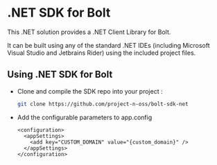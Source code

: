# .NET SDK for Bolt

This .NET solution provides a .NET Client Library for Bolt.

It can be built using any of the standard .NET IDEs (including Microsoft Visual Studio and Jetbrains Rider) using the included project files.

## Using .NET SDK for Bolt

* Clone and compile the SDK repo into your project :
   ```bash
   git clone https://github.com/project-n-oss/bolt-sdk-net
   ```
   
* Add the configurable parameters to app.config

   ```<?xml version="1.0" encoding="UTF-8" ?>
   <configuration>
     <appSettings>
       <add key="CUSTOM_DOMAIN" value="{custom_domain}" />
     </appSettings>
   </configuration>
   ```
